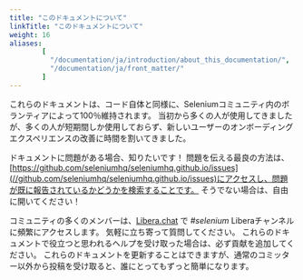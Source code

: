```yaml
---
title: "このドキュメントについて"
linkTitle: "このドキュメントについて"
weight: 16
aliases: 
        [
          "/documentation/ja/introduction/about_this_documentation/",
          "/documentation/ja/front_matter/"
        ]  
---
```



これらのドキュメントは、コード自体と同様に、Seleniumコミュニティ内のボランティアによって100％維持されます。
当初から多くの人が使用してきましたが、多くの人が短期間しか使用しておらず、新しいユーザーのオンボーディングエクスペリエンスの改善に時間を割いてきました。

ドキュメントに問題がある場合、知りたいです！
問題を伝える最良の方法は、[https://github.com/seleniumhq/seleniumhq.github.io/issues](//github.com/seleniumhq/seleniumhq.github.io/issues)にアクセスし、問題が既に報告されているかどうかを検索することです。
そうでない場合は、自由に開いてください！

コミュニティの多くのメンバーは、[Libera.chat](https://libera.chat/) で _#selenium_ Liberaチャンネルに頻繁にアクセスします。
気軽に立ち寄って質問してください。
これらのドキュメントで役立つと思われるヘルプを受け取った場合は、必ず貢献を追加してください。
これらのドキュメントを更新することはできますが、通常のコミッター以外から投稿を受け取ると、誰にとってもずっと簡単になります。
